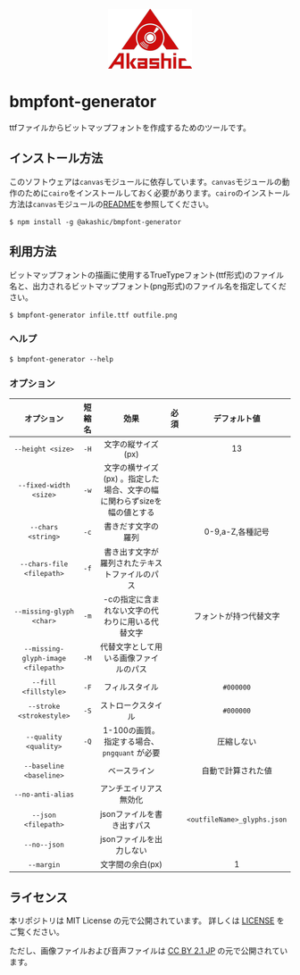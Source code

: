 <p align="center">
<img src="img/akashic.png"/>
</p>

# bmpfont-generator

ttfファイルからビットマップフォントを作成するためのツールです。

## インストール方法

このソフトウェアは`canvas`モジュールに依存しています。`canvas`モジュールの動作のために`cairo`をインストールしておく必要があります。`cairo`のインストール方法は`canvas`モジュールの[README](https://github.com/Automattic/node-canvas/tree/v1.x#installation)を参照してください。

```
$ npm install -g @akashic/bmpfont-generator
```

## 利用方法

ビットマップフォントの描画に使用するTrueTypeフォント(ttf形式)のファイル名と、出力されるビットマップフォント(png形式)のファイル名を指定してください。

```
$ bmpfont-generator infile.ttf outfile.png
```

### ヘルプ

```
$ bmpfont-generator --help
```

### オプション

|       オプション            | 短縮名 |                   効果                        | 必須 | デフォルト値 |
| :---------------------:    | :----: | :--------------------------------------:     | :--: | :--------------: |
|  `--height <size>`                  |  `-H`  | 文字の縦サイズ(px)                            |      |   13             |
|  `--fixed-width <size>`             |  `-w`  | 文字の横サイズ(px) 。指定した場合、文字の幅に関わらずsizeを幅の値とする |      |                  |
|  `--chars <string>`                 |  `-c`  | 書きだす文字の羅列                             |      | 0-9,a-Z,各種記号 |
|  `--chars-file <filepath>`          |  `-f`  | 書き出す文字が羅列されたテキストファイルのパス   |      |                  |
|  `--missing-glyph <char>`           |  `-m`  | -cの指定に含まれない文字の代わりに用いる代替文字 |      | フォントが持つ代替文字 |
|  `--missing-glyph-image <filepath>` |  `-M`  | 代替文字として用いる画像ファイルのパス          |      |                  |
|  `--fill <fillstyle>`               |  `-F`  | フィルスタイル                                |      | `#000000`        |
|  `--stroke <strokestyle>`           |  `-S`  | ストロークスタイル                            |      | `#000000`        |
|  `--quality <quality>`              |  `-Q`  | 1-100の画質。指定する場合、 `pngquant` が必要  |      | 圧縮しない       |
|  `--baseline <baseline>`            |        | ベースライン                                 |      | 自動で計算された値 |
|  `--no-anti-alias`                  |        | アンチエイリアス無効化                        |      |                  |
|  `--json <filepath>`                |        | jsonファイルを書き出すパス                    |      | `<outfileName>_glyphs.json`  |
|  `--no--json`                       |        | jsonファイルを出力しない                      |      |                  |
|  `--margin`                         |        | 文字間の余白(px)                              |      |   1              |

## ライセンス
本リポジトリは MIT License の元で公開されています。
詳しくは [LICENSE](./LICENSE) をご覧ください。

ただし、画像ファイルおよび音声ファイルは
[CC BY 2.1 JP](https://creativecommons.org/licenses/by/2.1/jp/) の元で公開されています。
